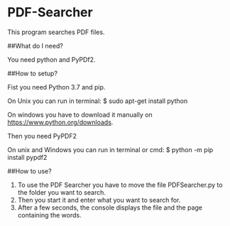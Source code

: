# PDF-Searcher
This program searches PDF files.

##What do I need?

You need python and PyPDf2.

##How to setup?

Fist you need Python 3.7 and pip.

On Unix you can run in terminal:
$ sudo apt-get install python

On windows you have to download it manually on https://www.python.org/downloads.

Then you need PyPDF2

On unix and Windows you can run in terminal or cmd:
$ python -m pip install pypdf2

##How to use?

1. To use the PDF Searcher you have to move the file PDFSearcher.py to the folder you want to search.
2. Then you start it and enter what you want to search for.
3. After a few seconds, the console displays the file and the page containing the words.

